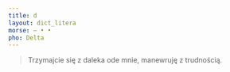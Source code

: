 ```yaml
---
title: d
layout: dict_litera
morse: ‒ • •
pho: Delta
---
```

> Trzymajcie się z daleka ode mnie, manewruję z trudnością.